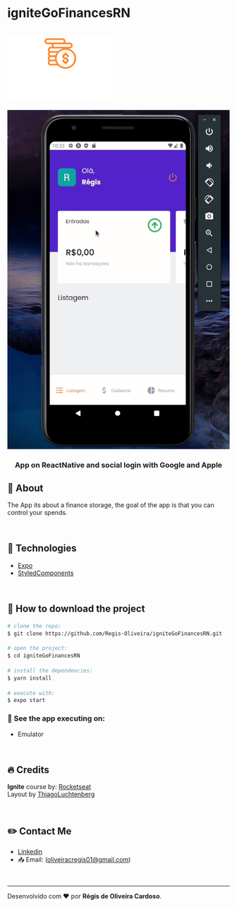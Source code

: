 # igniteGoFinancesRN

<h1>
  <img src="src/assets/logo.svg"/>
</h1>

<img src="src/assets/goFinancesRN.gif" alt="Gif registering a finance"/>

<h3 align="center">
  App on ReactNative and social login with Google and Apple
</h3> 

## :open_file_folder: About

The App its about a finance storage, the goal of the app is that you can control your spends.

</br>

## :rocket: Technologies

- [Expo](https://docs.expo.dev/)
- [StyledComponents](https://styled-components.com)

</br>

## :key: How to download the project

```bash
# clone the repo:
$ git clone https://github.com/Regis-Oliveira/igniteGoFinancesRN.git

# open the project:
$ cd igniteGoFinancesRN

# install the dependencies:
$ yarn install

# execute with:
$ expo start
```

### :tada: See the app executing on:

 - Emulator

</br>

## :fire: Credits
  **Ignite** course by: [Rocketseat](https://app.rocketseat.com.br/)
  </br>
  Layout by [ThiagoLuchtenberg](https://www.instagram.com/tiagoluchtenberg/) 
  
  </br>

 ## :pencil2: Contact Me

- [Linkedin](www.linkedin.com/in/regis-de-oliveira-cardoso)
- :inbox_tray: Email: (oliveiracregis01@gmail.com)

</br>

---
Desenvolvido com :heart: por **Régis de Oliveira Cardoso**.
